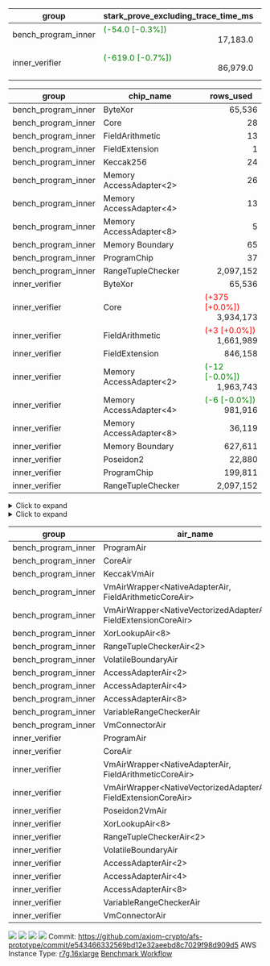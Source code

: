 | group | stark_prove_excluding_trace_time_ms | total_cells | total_cells_used | total_proof_time_ms | trace_gen_time_ms | verify_program_compile_ms |
| --- | --- | --- | --- | --- | --- | --- |
| bench_program_inner | <span style="color: green">(-54.0 [-0.3%])</span> <div style='text-align: right'>17,183.0</div>  | <div style='text-align: right'>20,200,816</div>  | <div style='text-align: right'>2,243,381</div>  | <span style="color: green">(-55.0 [-0.3%])</span> <div style='text-align: right'>17,251.0</div>  | <span style="color: green">(-1.0 [-1.4%])</span> <div style='text-align: right'>68.0</div>  |  |
| inner_verifier | <span style="color: green">(-619.0 [-0.7%])</span> <div style='text-align: right'>86,979.0</div>  | <div style='text-align: right'>734,396,436</div>  | <span style="color: red">(+24,630 [+0.0%])</span> <div style='text-align: right'>401,992,649</div>  | <span style="color: green">(-345.0 [-0.3%])</span> <div style='text-align: right'>118,774.0</div>  | <span style="color: red">(+274.0 [+0.9%])</span> <div style='text-align: right'>31,795.0</div>  | <span style="color: green">(-353.0 [-0.7%])</span> <div style='text-align: right'>47,411.0</div>  |

| group | chip_name | rows_used |
| --- | --- | --- |
| bench_program_inner | ByteXor | <div style='text-align: right'>65,536</div>  |
| bench_program_inner | Core | <div style='text-align: right'>28</div>  |
| bench_program_inner | FieldArithmetic | <div style='text-align: right'>13</div>  |
| bench_program_inner | FieldExtension | <div style='text-align: right'>1</div>  |
| bench_program_inner | Keccak256 | <div style='text-align: right'>24</div>  |
| bench_program_inner | Memory AccessAdapter<2> | <div style='text-align: right'>26</div>  |
| bench_program_inner | Memory AccessAdapter<4> | <div style='text-align: right'>13</div>  |
| bench_program_inner | Memory AccessAdapter<8> | <div style='text-align: right'>5</div>  |
| bench_program_inner | Memory Boundary | <div style='text-align: right'>65</div>  |
| bench_program_inner | ProgramChip | <div style='text-align: right'>37</div>  |
| bench_program_inner | RangeTupleChecker | <div style='text-align: right'>2,097,152</div>  |
| inner_verifier | ByteXor | <div style='text-align: right'>65,536</div>  |
| inner_verifier | Core | <span style="color: red">(+375 [+0.0%])</span> <div style='text-align: right'>3,934,173</div>  |
| inner_verifier | FieldArithmetic | <span style="color: red">(+3 [+0.0%])</span> <div style='text-align: right'>1,661,989</div>  |
| inner_verifier | FieldExtension | <div style='text-align: right'>846,158</div>  |
| inner_verifier | Memory AccessAdapter<2> | <span style="color: green">(-12 [-0.0%])</span> <div style='text-align: right'>1,963,743</div>  |
| inner_verifier | Memory AccessAdapter<4> | <span style="color: green">(-6 [-0.0%])</span> <div style='text-align: right'>981,916</div>  |
| inner_verifier | Memory AccessAdapter<8> | <div style='text-align: right'>36,119</div>  |
| inner_verifier | Memory Boundary | <div style='text-align: right'>627,611</div>  |
| inner_verifier | Poseidon2 | <div style='text-align: right'>22,880</div>  |
| inner_verifier | ProgramChip | <div style='text-align: right'>199,811</div>  |
| inner_verifier | RangeTupleChecker | <div style='text-align: right'>2,097,152</div>  |

<details>
<summary>Click to expand</summary>

| group | dsl_ir | opcode | frequency |
| --- | --- | --- | --- |
| bench_program_inner |  | JAL | <div style='text-align: right'>1</div>  |
| bench_program_inner |  | STOREW | <div style='text-align: right'>2</div>  |
| bench_program_inner | AddE | FE4ADD | <div style='text-align: right'>1</div>  |
| bench_program_inner | AddF | ADD | <div style='text-align: right'>1</div>  |
| bench_program_inner | AddVI | ADD | <div style='text-align: right'>6</div>  |
| bench_program_inner | Alloc | ADD | <div style='text-align: right'>2</div>  |
| bench_program_inner | Alloc | LOADW | <div style='text-align: right'>2</div>  |
| bench_program_inner | Alloc | MUL | <div style='text-align: right'>2</div>  |
| bench_program_inner | For | ADD | <div style='text-align: right'>2</div>  |
| bench_program_inner | For | BNE | <div style='text-align: right'>3</div>  |
| bench_program_inner | For | JAL | <div style='text-align: right'>1</div>  |
| bench_program_inner | For | STOREW | <div style='text-align: right'>1</div>  |
| bench_program_inner | Halt | TERMINATE | <div style='text-align: right'>1</div>  |
| bench_program_inner | IfEqI | BNE | <div style='text-align: right'>2</div>  |
| bench_program_inner | ImmE | STOREW | <div style='text-align: right'>8</div>  |
| bench_program_inner | ImmF | STOREW | <div style='text-align: right'>2</div>  |
| bench_program_inner | ImmV | STOREW | <div style='text-align: right'>3</div>  |
| bench_program_inner | Keccak256 | KECCAK256 | <div style='text-align: right'>1</div>  |
| bench_program_inner | StoreV | STOREW2 | <div style='text-align: right'>2</div>  |
| inner_verifier |  | JAL | <div style='text-align: right'>1</div>  |
| inner_verifier |  | STOREW | <div style='text-align: right'>2</div>  |
| inner_verifier | AddE | FE4ADD | <div style='text-align: right'>224,508</div>  |
| inner_verifier | AddEFFI | LOADW | <div style='text-align: right'>143</div>  |
| inner_verifier | AddEFFI | STOREW | <div style='text-align: right'>429</div>  |
| inner_verifier | AddEFI | ADD | <div style='text-align: right'>184</div>  |
| inner_verifier | AddEI | ADD | <div style='text-align: right'>68,012</div>  |
| inner_verifier | AddFI | ADD | <span style="color: red">(+3 [+0.0%])</span> <div style='text-align: right'>14,631</div>  |
| inner_verifier | AddV | ADD | <div style='text-align: right'>8,173</div>  |
| inner_verifier | AddVI | ADD | <div style='text-align: right'>293,909</div>  |
| inner_verifier | Alloc | ADD | <div style='text-align: right'>30,855</div>  |
| inner_verifier | Alloc | LOADW | <div style='text-align: right'>30,855</div>  |
| inner_verifier | Alloc | MUL | <div style='text-align: right'>18,311</div>  |
| inner_verifier | AssertEqE | BNE | <div style='text-align: right'>136</div>  |
| inner_verifier | AssertEqEI | BNE | <div style='text-align: right'>4</div>  |
| inner_verifier | AssertEqF | BNE | <div style='text-align: right'>4,894</div>  |
| inner_verifier | AssertEqV | BNE | <div style='text-align: right'>1,278</div>  |
| inner_verifier | AssertEqVI | BNE | <div style='text-align: right'>159</div>  |
| inner_verifier | CycleTrackerEnd | CT_END | <div style='text-align: right'>105,301</div>  |
| inner_verifier | CycleTrackerStart | CT_START | <div style='text-align: right'>105,301</div>  |
| inner_verifier | DivE | BBE4DIV | <div style='text-align: right'>195,557</div>  |
| inner_verifier | DivEIN | BBE4DIV | <div style='text-align: right'>31</div>  |
| inner_verifier | DivEIN | STOREW | <div style='text-align: right'>124</div>  |
| inner_verifier | DivFIN | DIV | <div style='text-align: right'>75</div>  |
| inner_verifier | For | ADD | <div style='text-align: right'>561,540</div>  |
| inner_verifier | For | BNE | <div style='text-align: right'>584,286</div>  |
| inner_verifier | For | JAL | <div style='text-align: right'>22,746</div>  |
| inner_verifier | For | LOADW | <div style='text-align: right'>1,071</div>  |
| inner_verifier | For | STOREW | <div style='text-align: right'>21,675</div>  |
| inner_verifier | Halt | TERMINATE | <div style='text-align: right'>1</div>  |
| inner_verifier | HintBitsF | HINT_BITS | <div style='text-align: right'>22</div>  |
| inner_verifier | HintInputVec | HINT_INPUT | <div style='text-align: right'>12,544</div>  |
| inner_verifier | IfEq | BNE | <div style='text-align: right'>6,653</div>  |
| inner_verifier | IfEqI | BNE | <div style='text-align: right'>127,249</div>  |
| inner_verifier | IfEqI | JAL | <span style="color: red">(+375 [+2.9%])</span> <div style='text-align: right'>13,183</div>  |
| inner_verifier | IfNe | BEQ | <div style='text-align: right'>9,555</div>  |
| inner_verifier | IfNe | JAL | <div style='text-align: right'>25</div>  |
| inner_verifier | IfNeI | BEQ | <div style='text-align: right'>1,116</div>  |
| inner_verifier | ImmE | STOREW | <div style='text-align: right'>12,392</div>  |
| inner_verifier | ImmF | STOREW | <div style='text-align: right'>15,711</div>  |
| inner_verifier | ImmV | STOREW | <div style='text-align: right'>22,995</div>  |
| inner_verifier | LoadE | LOADW | <div style='text-align: right'>42,568</div>  |
| inner_verifier | LoadE | LOADW2 | <div style='text-align: right'>805,192</div>  |
| inner_verifier | LoadF | LOADW | <div style='text-align: right'>13,948</div>  |
| inner_verifier | LoadF | LOADW2 | <div style='text-align: right'>300,156</div>  |
| inner_verifier | LoadV | LOADW | <div style='text-align: right'>14,878</div>  |
| inner_verifier | LoadV | LOADW2 | <div style='text-align: right'>75,390</div>  |
| inner_verifier | MulE | BBE4MUL | <div style='text-align: right'>409,372</div>  |
| inner_verifier | MulEF | MUL | <div style='text-align: right'>2,012</div>  |
| inner_verifier | MulEFI | MUL | <div style='text-align: right'>1,432</div>  |
| inner_verifier | MulEI | BBE4MUL | <div style='text-align: right'>2,599</div>  |
| inner_verifier | MulEI | STOREW | <div style='text-align: right'>10,396</div>  |
| inner_verifier | MulF | MUL | <div style='text-align: right'>26,293</div>  |
| inner_verifier | MulFI | MUL | <div style='text-align: right'>13</div>  |
| inner_verifier | MulV | MUL | <div style='text-align: right'>682</div>  |
| inner_verifier | MulVI | MUL | <div style='text-align: right'>11,081</div>  |
| inner_verifier | NegE | MUL | <div style='text-align: right'>188</div>  |
| inner_verifier | Poseidon2CompressBabyBear | COMP_POS2 | <div style='text-align: right'>9,870</div>  |
| inner_verifier | Poseidon2PermuteBabyBear | PERM_POS2 | <div style='text-align: right'>13,010</div>  |
| inner_verifier | StoreE | STOREW | <div style='text-align: right'>12,600</div>  |
| inner_verifier | StoreE | STOREW2 | <div style='text-align: right'>12,516</div>  |
| inner_verifier | StoreF | STOREW | <div style='text-align: right'>13,398</div>  |
| inner_verifier | StoreF | STOREW2 | <div style='text-align: right'>102,811</div>  |
| inner_verifier | StoreHintWord | ADD | <div style='text-align: right'>214,520</div>  |
| inner_verifier | StoreHintWord | SHINTW | <div style='text-align: right'>227,746</div>  |
| inner_verifier | StoreV | STOREW | <div style='text-align: right'>1,672</div>  |
| inner_verifier | StoreV | STOREW2 | <div style='text-align: right'>30,433</div>  |
| inner_verifier | SubE | FE4SUB | <div style='text-align: right'>14,091</div>  |
| inner_verifier | SubEF | LOADW | <div style='text-align: right'>1,170,618</div>  |
| inner_verifier | SubEF | SUB | <div style='text-align: right'>390,206</div>  |
| inner_verifier | SubEFI | ADD | <div style='text-align: right'>1,280</div>  |
| inner_verifier | SubEI | ADD | <div style='text-align: right'>248</div>  |
| inner_verifier | SubV | SUB | <div style='text-align: right'>16,519</div>  |
| inner_verifier | SubVI | SUB | <div style='text-align: right'>1,384</div>  |
| inner_verifier | SubVIN | SUB | <div style='text-align: right'>441</div>  |

</details>

<details>
<summary>Click to expand</summary>

| group | air_name | dsl_ir | opcode | cells_used |
| --- | --- | --- | --- | --- |
| bench_program_inner | Boundary |  | JAL | <div style='text-align: right'>19</div>  |
| bench_program_inner | CoreAir |  | JAL | <div style='text-align: right'>62</div>  |
| bench_program_inner | Boundary |  | STOREW | <div style='text-align: right'>38</div>  |
| bench_program_inner | CoreAir |  | STOREW | <div style='text-align: right'>124</div>  |
| bench_program_inner | <NativeVectorizedAdapterAir<4>,FieldExtensionCoreAir> | AddE | FE4ADD | <div style='text-align: right'>40</div>  |
| bench_program_inner | AccessAdapter<2> | AddE | FE4ADD | <div style='text-align: right'>66</div>  |
| bench_program_inner | AccessAdapter<4> | AddE | FE4ADD | <div style='text-align: right'>39</div>  |
| bench_program_inner | Boundary | AddE | FE4ADD | <div style='text-align: right'>76</div>  |
| bench_program_inner | <NativeAdapterAir,FieldArithmeticCoreAir> | AddF | ADD | <div style='text-align: right'>30</div>  |
| bench_program_inner | Boundary | AddF | ADD | <div style='text-align: right'>19</div>  |
| bench_program_inner | <NativeAdapterAir,FieldArithmeticCoreAir> | AddVI | ADD | <div style='text-align: right'>180</div>  |
| bench_program_inner | Boundary | AddVI | ADD | <div style='text-align: right'>38</div>  |
| bench_program_inner | <NativeAdapterAir,FieldArithmeticCoreAir> | Alloc | ADD | <div style='text-align: right'>60</div>  |
| bench_program_inner | Boundary | Alloc | LOADW | <div style='text-align: right'>38</div>  |
| bench_program_inner | CoreAir | Alloc | LOADW | <div style='text-align: right'>124</div>  |
| bench_program_inner | <NativeAdapterAir,FieldArithmeticCoreAir> | Alloc | MUL | <div style='text-align: right'>60</div>  |
| bench_program_inner | <NativeAdapterAir,FieldArithmeticCoreAir> | For | ADD | <div style='text-align: right'>60</div>  |
| bench_program_inner | CoreAir | For | BNE | <div style='text-align: right'>186</div>  |
| bench_program_inner | CoreAir | For | JAL | <div style='text-align: right'>62</div>  |
| bench_program_inner | Boundary | For | STOREW | <div style='text-align: right'>19</div>  |
| bench_program_inner | CoreAir | For | STOREW | <div style='text-align: right'>62</div>  |
| bench_program_inner | CoreAir | Halt | TERMINATE | <div style='text-align: right'>62</div>  |
| bench_program_inner | CoreAir | IfEqI | BNE | <div style='text-align: right'>124</div>  |
| bench_program_inner | Boundary | ImmE | STOREW | <div style='text-align: right'>152</div>  |
| bench_program_inner | CoreAir | ImmE | STOREW | <div style='text-align: right'>496</div>  |
| bench_program_inner | Boundary | ImmF | STOREW | <div style='text-align: right'>38</div>  |
| bench_program_inner | CoreAir | ImmF | STOREW | <div style='text-align: right'>124</div>  |
| bench_program_inner | Boundary | ImmV | STOREW | <div style='text-align: right'>38</div>  |
| bench_program_inner | CoreAir | ImmV | STOREW | <div style='text-align: right'>186</div>  |
| bench_program_inner | AccessAdapter<2> | Keccak256 | KECCAK256 | <div style='text-align: right'>220</div>  |
| bench_program_inner | AccessAdapter<4> | Keccak256 | KECCAK256 | <div style='text-align: right'>130</div>  |
| bench_program_inner | AccessAdapter<8> | Keccak256 | KECCAK256 | <div style='text-align: right'>85</div>  |
| bench_program_inner | Boundary | Keccak256 | KECCAK256 | <div style='text-align: right'>722</div>  |
| bench_program_inner | KeccakVmAir | Keccak256 | KECCAK256 | <div style='text-align: right'>76,752</div>  |
| bench_program_inner | Boundary | StoreV | STOREW2 | <div style='text-align: right'>38</div>  |
| bench_program_inner | CoreAir | StoreV | STOREW2 | <div style='text-align: right'>124</div>  |
| inner_verifier | Boundary |  | JAL | <div style='text-align: right'>19</div>  |
| inner_verifier | CoreAir |  | JAL | <div style='text-align: right'>66</div>  |
| inner_verifier | Boundary |  | STOREW | <div style='text-align: right'>38</div>  |
| inner_verifier | CoreAir |  | STOREW | <div style='text-align: right'>132</div>  |
| inner_verifier | <NativeVectorizedAdapterAir<4>,FieldExtensionCoreAir> | AddE | FE4ADD | <div style='text-align: right'>8,980,320</div>  |
| inner_verifier | AccessAdapter<2> | AddE | FE4ADD | <div style='text-align: right'>1,112,694</div>  |
| inner_verifier | AccessAdapter<4> | AddE | FE4ADD | <div style='text-align: right'>657,501</div>  |
| inner_verifier | Boundary | AddE | FE4ADD | <div style='text-align: right'>2,077,764</div>  |
| inner_verifier | AccessAdapter<2> | AddEFFI | LOADW | <div style='text-align: right'>1,100</div>  |
| inner_verifier | AccessAdapter<4> | AddEFFI | LOADW | <div style='text-align: right'>1,300</div>  |
| inner_verifier | Boundary | AddEFFI | LOADW | <div style='text-align: right'>380</div>  |
| inner_verifier | CoreAir | AddEFFI | LOADW | <div style='text-align: right'>9,438</div>  |
| inner_verifier | AccessAdapter<2> | AddEFFI | STOREW | <div style='text-align: right'>1,100</div>  |
| inner_verifier | Boundary | AddEFFI | STOREW | <div style='text-align: right'>1,140</div>  |
| inner_verifier | CoreAir | AddEFFI | STOREW | <div style='text-align: right'>28,314</div>  |
| inner_verifier | <NativeAdapterAir,FieldArithmeticCoreAir> | AddEFI | ADD | <div style='text-align: right'>5,520</div>  |
| inner_verifier | AccessAdapter<2> | AddEFI | ADD | <div style='text-align: right'>484</div>  |
| inner_verifier | AccessAdapter<4> | AddEFI | ADD | <div style='text-align: right'>286</div>  |
| inner_verifier | Boundary | AddEFI | ADD | <div style='text-align: right'>2,052</div>  |
| inner_verifier | <NativeAdapterAir,FieldArithmeticCoreAir> | AddEI | ADD | <div style='text-align: right'>2,040,360</div>  |
| inner_verifier | AccessAdapter<2> | AddEI | ADD | <span style="color: green">(-66 [-0.0%])</span> <div style='text-align: right'>377,960</div>  |
| inner_verifier | AccessAdapter<4> | AddEI | ADD | <span style="color: green">(-39 [-0.0%])</span> <div style='text-align: right'>223,340</div>  |
| inner_verifier | Boundary | AddEI | ADD | <div style='text-align: right'>1,132,096</div>  |
| inner_verifier | <NativeAdapterAir,FieldArithmeticCoreAir> | AddFI | ADD | <span style="color: red">(+90 [+0.0%])</span> <div style='text-align: right'>438,930</div>  |
| inner_verifier | Boundary | AddFI | ADD | <div style='text-align: right'>437</div>  |
| inner_verifier | <NativeAdapterAir,FieldArithmeticCoreAir> | AddV | ADD | <div style='text-align: right'>245,190</div>  |
| inner_verifier | Boundary | AddV | ADD | <div style='text-align: right'>38</div>  |
| inner_verifier | <NativeAdapterAir,FieldArithmeticCoreAir> | AddVI | ADD | <div style='text-align: right'>8,817,270</div>  |
| inner_verifier | Boundary | AddVI | ADD | <div style='text-align: right'>14,915</div>  |
| inner_verifier | <NativeAdapterAir,FieldArithmeticCoreAir> | Alloc | ADD | <div style='text-align: right'>925,650</div>  |
| inner_verifier | Boundary | Alloc | LOADW | <div style='text-align: right'>1,653</div>  |
| inner_verifier | CoreAir | Alloc | LOADW | <div style='text-align: right'>2,036,430</div>  |
| inner_verifier | <NativeAdapterAir,FieldArithmeticCoreAir> | Alloc | MUL | <div style='text-align: right'>549,330</div>  |
| inner_verifier | AccessAdapter<2> | Alloc | MUL | <div style='text-align: right'>22</div>  |
| inner_verifier | AccessAdapter<4> | Alloc | MUL | <div style='text-align: right'>26</div>  |
| inner_verifier | AccessAdapter<2> | AssertEqE | BNE | <div style='text-align: right'>748</div>  |
| inner_verifier | AccessAdapter<4> | AssertEqE | BNE | <div style='text-align: right'>442</div>  |
| inner_verifier | CoreAir | AssertEqE | BNE | <div style='text-align: right'>8,976</div>  |
| inner_verifier | AccessAdapter<2> | AssertEqEI | BNE | <div style='text-align: right'>22</div>  |
| inner_verifier | AccessAdapter<4> | AssertEqEI | BNE | <div style='text-align: right'>13</div>  |
| inner_verifier | CoreAir | AssertEqEI | BNE | <div style='text-align: right'>264</div>  |
| inner_verifier | CoreAir | AssertEqF | BNE | <div style='text-align: right'>323,004</div>  |
| inner_verifier | CoreAir | AssertEqV | BNE | <div style='text-align: right'>84,348</div>  |
| inner_verifier | CoreAir | AssertEqVI | BNE | <div style='text-align: right'>10,494</div>  |
| inner_verifier | CoreAir | CycleTrackerEnd | CT_END | <div style='text-align: right'>6,949,866</div>  |
| inner_verifier | CoreAir | CycleTrackerStart | CT_START | <div style='text-align: right'>6,949,866</div>  |
| inner_verifier | <NativeVectorizedAdapterAir<4>,FieldExtensionCoreAir> | DivE | BBE4DIV | <div style='text-align: right'>7,822,280</div>  |
| inner_verifier | AccessAdapter<2> | DivE | BBE4DIV | <div style='text-align: right'>8,584,840</div>  |
| inner_verifier | AccessAdapter<4> | DivE | BBE4DIV | <div style='text-align: right'>5,072,860</div>  |
| inner_verifier | <NativeVectorizedAdapterAir<4>,FieldExtensionCoreAir> | DivEIN | BBE4DIV | <div style='text-align: right'>1,240</div>  |
| inner_verifier | AccessAdapter<2> | DivEIN | BBE4DIV | <div style='text-align: right'>1,232</div>  |
| inner_verifier | AccessAdapter<4> | DivEIN | BBE4DIV | <div style='text-align: right'>728</div>  |
| inner_verifier | Boundary | DivEIN | BBE4DIV | <div style='text-align: right'>304</div>  |
| inner_verifier | AccessAdapter<2> | DivEIN | STOREW | <div style='text-align: right'>440</div>  |
| inner_verifier | AccessAdapter<4> | DivEIN | STOREW | <div style='text-align: right'>117</div>  |
| inner_verifier | CoreAir | DivEIN | STOREW | <div style='text-align: right'>8,184</div>  |
| inner_verifier | <NativeAdapterAir,FieldArithmeticCoreAir> | DivFIN | DIV | <div style='text-align: right'>2,250</div>  |
| inner_verifier | <NativeAdapterAir,FieldArithmeticCoreAir> | For | ADD | <div style='text-align: right'>16,846,200</div>  |
| inner_verifier | CoreAir | For | BNE | <div style='text-align: right'>38,562,876</div>  |
| inner_verifier | AccessAdapter<2> | For | JAL | <div style='text-align: right'>484</div>  |
| inner_verifier | AccessAdapter<4> | For | JAL | <div style='text-align: right'>572</div>  |
| inner_verifier | CoreAir | For | JAL | <div style='text-align: right'>1,501,236</div>  |
| inner_verifier | Boundary | For | LOADW | <div style='text-align: right'>399</div>  |
| inner_verifier | CoreAir | For | LOADW | <div style='text-align: right'>70,686</div>  |
| inner_verifier | Boundary | For | STOREW | <div style='text-align: right'>988</div>  |
| inner_verifier | CoreAir | For | STOREW | <div style='text-align: right'>1,430,550</div>  |
| inner_verifier | CoreAir | Halt | TERMINATE | <div style='text-align: right'>66</div>  |
| inner_verifier | CoreAir | HintBitsF | HINT_BITS | <div style='text-align: right'>1,452</div>  |
| inner_verifier | CoreAir | HintInputVec | HINT_INPUT | <div style='text-align: right'>827,904</div>  |
| inner_verifier | CoreAir | IfEq | BNE | <div style='text-align: right'>439,098</div>  |
| inner_verifier | CoreAir | IfEqI | BNE | <div style='text-align: right'>8,398,434</div>  |
| inner_verifier | CoreAir | IfEqI | JAL | <span style="color: red">(+24,750 [+2.9%])</span> <div style='text-align: right'>870,078</div>  |
| inner_verifier | CoreAir | IfNe | BEQ | <div style='text-align: right'>630,630</div>  |
| inner_verifier | CoreAir | IfNe | JAL | <div style='text-align: right'>1,650</div>  |
| inner_verifier | CoreAir | IfNeI | BEQ | <div style='text-align: right'>73,656</div>  |
| inner_verifier | AccessAdapter<2> | ImmE | STOREW | <div style='text-align: right'>3,190</div>  |
| inner_verifier | AccessAdapter<4> | ImmE | STOREW | <div style='text-align: right'>1,885</div>  |
| inner_verifier | Boundary | ImmE | STOREW | <div style='text-align: right'>214,624</div>  |
| inner_verifier | CoreAir | ImmE | STOREW | <div style='text-align: right'>817,872</div>  |
| inner_verifier | Boundary | ImmF | STOREW | <div style='text-align: right'>2,337</div>  |
| inner_verifier | CoreAir | ImmF | STOREW | <div style='text-align: right'>1,036,926</div>  |
| inner_verifier | Boundary | ImmV | STOREW | <div style='text-align: right'>15,048</div>  |
| inner_verifier | CoreAir | ImmV | STOREW | <div style='text-align: right'>1,517,670</div>  |
| inner_verifier | AccessAdapter<2> | LoadE | LOADW | <div style='text-align: right'>66,814</div>  |
| inner_verifier | AccessAdapter<4> | LoadE | LOADW | <div style='text-align: right'>39,481</div>  |
| inner_verifier | Boundary | LoadE | LOADW | <div style='text-align: right'>503,120</div>  |
| inner_verifier | CoreAir | LoadE | LOADW | <div style='text-align: right'>2,809,488</div>  |
| inner_verifier | AccessAdapter<2> | LoadE | LOADW2 | <div style='text-align: right'>29,634</div>  |
| inner_verifier | AccessAdapter<4> | LoadE | LOADW2 | <div style='text-align: right'>17,511</div>  |
| inner_verifier | Boundary | LoadE | LOADW2 | <div style='text-align: right'>76</div>  |
| inner_verifier | CoreAir | LoadE | LOADW2 | <div style='text-align: right'>53,142,672</div>  |
| inner_verifier | AccessAdapter<2> | LoadF | LOADW | <div style='text-align: right'>26,796</div>  |
| inner_verifier | AccessAdapter<4> | LoadF | LOADW | <div style='text-align: right'>15,834</div>  |
| inner_verifier | AccessAdapter<8> | LoadF | LOADW | <div style='text-align: right'>10,353</div>  |
| inner_verifier | Boundary | LoadF | LOADW | <div style='text-align: right'>494</div>  |
| inner_verifier | CoreAir | LoadF | LOADW | <div style='text-align: right'>920,568</div>  |
| inner_verifier | AccessAdapter<2> | LoadF | LOADW2 | <div style='text-align: right'>693</div>  |
| inner_verifier | AccessAdapter<4> | LoadF | LOADW2 | <div style='text-align: right'>416</div>  |
| inner_verifier | AccessAdapter<8> | LoadF | LOADW2 | <div style='text-align: right'>459</div>  |
| inner_verifier | Boundary | LoadF | LOADW2 | <div style='text-align: right'>532</div>  |
| inner_verifier | CoreAir | LoadF | LOADW2 | <div style='text-align: right'>19,810,296</div>  |
| inner_verifier | Boundary | LoadV | LOADW | <div style='text-align: right'>13,794</div>  |
| inner_verifier | CoreAir | LoadV | LOADW | <div style='text-align: right'>981,948</div>  |
| inner_verifier | Boundary | LoadV | LOADW2 | <div style='text-align: right'>1,615</div>  |
| inner_verifier | CoreAir | LoadV | LOADW2 | <div style='text-align: right'>4,975,740</div>  |
| inner_verifier | <NativeVectorizedAdapterAir<4>,FieldExtensionCoreAir> | MulE | BBE4MUL | <div style='text-align: right'>16,374,880</div>  |
| inner_verifier | AccessAdapter<2> | MulE | BBE4MUL | <span style="color: green">(-66 [-0.0%])</span> <div style='text-align: right'>500,962</div>  |
| inner_verifier | AccessAdapter<4> | MulE | BBE4MUL | <span style="color: green">(-39 [-0.0%])</span> <div style='text-align: right'>296,023</div>  |
| inner_verifier | Boundary | MulE | BBE4MUL | <div style='text-align: right'>1,215,620</div>  |
| inner_verifier | <NativeAdapterAir,FieldArithmeticCoreAir> | MulEF | MUL | <div style='text-align: right'>60,360</div>  |
| inner_verifier | AccessAdapter<2> | MulEF | MUL | <div style='text-align: right'>10,186</div>  |
| inner_verifier | AccessAdapter<4> | MulEF | MUL | <div style='text-align: right'>6,019</div>  |
| inner_verifier | Boundary | MulEF | MUL | <div style='text-align: right'>608</div>  |
| inner_verifier | <NativeAdapterAir,FieldArithmeticCoreAir> | MulEFI | MUL | <div style='text-align: right'>42,960</div>  |
| inner_verifier | AccessAdapter<2> | MulEFI | MUL | <div style='text-align: right'>1,738</div>  |
| inner_verifier | AccessAdapter<4> | MulEFI | MUL | <div style='text-align: right'>1,027</div>  |
| inner_verifier | Boundary | MulEFI | MUL | <div style='text-align: right'>24,244</div>  |
| inner_verifier | <NativeVectorizedAdapterAir<4>,FieldExtensionCoreAir> | MulEI | BBE4MUL | <div style='text-align: right'>103,960</div>  |
| inner_verifier | AccessAdapter<2> | MulEI | BBE4MUL | <div style='text-align: right'>159,082</div>  |
| inner_verifier | AccessAdapter<4> | MulEI | BBE4MUL | <div style='text-align: right'>94,003</div>  |
| inner_verifier | Boundary | MulEI | BBE4MUL | <div style='text-align: right'>154,660</div>  |
| inner_verifier | AccessAdapter<2> | MulEI | STOREW | <div style='text-align: right'>56,892</div>  |
| inner_verifier | AccessAdapter<4> | MulEI | STOREW | <div style='text-align: right'>33,462</div>  |
| inner_verifier | Boundary | MulEI | STOREW | <div style='text-align: right'>57</div>  |
| inner_verifier | CoreAir | MulEI | STOREW | <div style='text-align: right'>686,136</div>  |
| inner_verifier | <NativeAdapterAir,FieldArithmeticCoreAir> | MulF | MUL | <div style='text-align: right'>788,790</div>  |
| inner_verifier | Boundary | MulF | MUL | <div style='text-align: right'>19</div>  |
| inner_verifier | <NativeAdapterAir,FieldArithmeticCoreAir> | MulFI | MUL | <div style='text-align: right'>390</div>  |
| inner_verifier | Boundary | MulFI | MUL | <div style='text-align: right'>19</div>  |
| inner_verifier | <NativeAdapterAir,FieldArithmeticCoreAir> | MulV | MUL | <div style='text-align: right'>20,460</div>  |
| inner_verifier | Boundary | MulV | MUL | <div style='text-align: right'>12,901</div>  |
| inner_verifier | <NativeAdapterAir,FieldArithmeticCoreAir> | MulVI | MUL | <div style='text-align: right'>332,430</div>  |
| inner_verifier | Boundary | MulVI | MUL | <div style='text-align: right'>133</div>  |
| inner_verifier | <NativeAdapterAir,FieldArithmeticCoreAir> | NegE | MUL | <div style='text-align: right'>5,640</div>  |
| inner_verifier | AccessAdapter<2> | NegE | MUL | <div style='text-align: right'>1,166</div>  |
| inner_verifier | AccessAdapter<4> | NegE | MUL | <div style='text-align: right'>689</div>  |
| inner_verifier | Boundary | NegE | MUL | <div style='text-align: right'>2,356</div>  |
| inner_verifier | AccessAdapter<2> | Poseidon2CompressBabyBear | COMP_POS2 | <div style='text-align: right'>414,876</div>  |
| inner_verifier | AccessAdapter<4> | Poseidon2CompressBabyBear | COMP_POS2 | <div style='text-align: right'>245,154</div>  |
| inner_verifier | AccessAdapter<8> | Poseidon2CompressBabyBear | COMP_POS2 | <div style='text-align: right'>160,293</div>  |
| inner_verifier | Poseidon2VmAir<BabyBear> | Poseidon2CompressBabyBear | COMP_POS2 | <div style='text-align: right'>4,125,660</div>  |
| inner_verifier | AccessAdapter<2> | Poseidon2PermuteBabyBear | PERM_POS2 | <div style='text-align: right'>615,274</div>  |
| inner_verifier | AccessAdapter<4> | Poseidon2PermuteBabyBear | PERM_POS2 | <div style='text-align: right'>363,857</div>  |
| inner_verifier | AccessAdapter<8> | Poseidon2PermuteBabyBear | PERM_POS2 | <div style='text-align: right'>239,547</div>  |
| inner_verifier | Poseidon2VmAir<BabyBear> | Poseidon2PermuteBabyBear | PERM_POS2 | <div style='text-align: right'>5,438,180</div>  |
| inner_verifier | AccessAdapter<2> | StoreE | STOREW | <div style='text-align: right'>9,746</div>  |
| inner_verifier | AccessAdapter<4> | StoreE | STOREW | <div style='text-align: right'>5,759</div>  |
| inner_verifier | Boundary | StoreE | STOREW | <div style='text-align: right'>239,400</div>  |
| inner_verifier | CoreAir | StoreE | STOREW | <div style='text-align: right'>831,600</div>  |
| inner_verifier | AccessAdapter<2> | StoreE | STOREW2 | <div style='text-align: right'>48,972</div>  |
| inner_verifier | AccessAdapter<4> | StoreE | STOREW2 | <div style='text-align: right'>28,938</div>  |
| inner_verifier | Boundary | StoreE | STOREW2 | <div style='text-align: right'>35,112</div>  |
| inner_verifier | CoreAir | StoreE | STOREW2 | <div style='text-align: right'>826,056</div>  |
| inner_verifier | Boundary | StoreF | STOREW | <div style='text-align: right'>254,562</div>  |
| inner_verifier | CoreAir | StoreF | STOREW | <div style='text-align: right'>884,268</div>  |
| inner_verifier | AccessAdapter<2> | StoreF | STOREW2 | <div style='text-align: right'>522,126</div>  |
| inner_verifier | AccessAdapter<4> | StoreF | STOREW2 | <div style='text-align: right'>308,815</div>  |
| inner_verifier | AccessAdapter<8> | StoreF | STOREW2 | <div style='text-align: right'>203,371</div>  |
| inner_verifier | Boundary | StoreF | STOREW2 | <div style='text-align: right'>71,592</div>  |
| inner_verifier | CoreAir | StoreF | STOREW2 | <div style='text-align: right'>6,785,526</div>  |
| inner_verifier | <NativeAdapterAir,FieldArithmeticCoreAir> | StoreHintWord | ADD | <div style='text-align: right'>6,435,600</div>  |
| inner_verifier | Boundary | StoreHintWord | SHINTW | <div style='text-align: right'>4,327,174</div>  |
| inner_verifier | CoreAir | StoreHintWord | SHINTW | <div style='text-align: right'>15,031,236</div>  |
| inner_verifier | Boundary | StoreV | STOREW | <div style='text-align: right'>31,768</div>  |
| inner_verifier | CoreAir | StoreV | STOREW | <div style='text-align: right'>110,352</div>  |
| inner_verifier | Boundary | StoreV | STOREW2 | <div style='text-align: right'>575,548</div>  |
| inner_verifier | CoreAir | StoreV | STOREW2 | <div style='text-align: right'>2,008,578</div>  |
| inner_verifier | <NativeVectorizedAdapterAir<4>,FieldExtensionCoreAir> | SubE | FE4SUB | <div style='text-align: right'>563,640</div>  |
| inner_verifier | AccessAdapter<2> | SubE | FE4SUB | <div style='text-align: right'>464,948</div>  |
| inner_verifier | AccessAdapter<4> | SubE | FE4SUB | <div style='text-align: right'>274,742</div>  |
| inner_verifier | Boundary | SubE | FE4SUB | <div style='text-align: right'>958,132</div>  |
| inner_verifier | AccessAdapter<2> | SubEF | LOADW | <div style='text-align: right'>4,292,266</div>  |
| inner_verifier | CoreAir | SubEF | LOADW | <div style='text-align: right'>77,260,788</div>  |
| inner_verifier | <NativeAdapterAir,FieldArithmeticCoreAir> | SubEF | SUB | <div style='text-align: right'>11,706,180</div>  |
| inner_verifier | AccessAdapter<2> | SubEF | SUB | <div style='text-align: right'>4,292,266</div>  |
| inner_verifier | AccessAdapter<4> | SubEF | SUB | <div style='text-align: right'>5,072,678</div>  |
| inner_verifier | <NativeAdapterAir,FieldArithmeticCoreAir> | SubEFI | ADD | <div style='text-align: right'>38,400</div>  |
| inner_verifier | AccessAdapter<2> | SubEFI | ADD | <div style='text-align: right'>440</div>  |
| inner_verifier | AccessAdapter<4> | SubEFI | ADD | <div style='text-align: right'>260</div>  |
| inner_verifier | Boundary | SubEFI | ADD | <div style='text-align: right'>22,800</div>  |
| inner_verifier | <NativeAdapterAir,FieldArithmeticCoreAir> | SubEI | ADD | <div style='text-align: right'>7,440</div>  |
| inner_verifier | AccessAdapter<2> | SubEI | ADD | <div style='text-align: right'>1,980</div>  |
| inner_verifier | AccessAdapter<4> | SubEI | ADD | <div style='text-align: right'>1,170</div>  |
| inner_verifier | Boundary | SubEI | ADD | <div style='text-align: right'>608</div>  |
| inner_verifier | <NativeAdapterAir,FieldArithmeticCoreAir> | SubV | SUB | <div style='text-align: right'>495,570</div>  |
| inner_verifier | Boundary | SubV | SUB | <div style='text-align: right'>76</div>  |
| inner_verifier | <NativeAdapterAir,FieldArithmeticCoreAir> | SubVI | SUB | <div style='text-align: right'>41,520</div>  |
| inner_verifier | Boundary | SubVI | SUB | <div style='text-align: right'>13,357</div>  |
| inner_verifier | <NativeAdapterAir,FieldArithmeticCoreAir> | SubVIN | SUB | <div style='text-align: right'>13,230</div>  |

</details>

| group | air_name | cells | constraints | interactions | main_cols | perm_cols | prep_cols | quotient_deg | rows |
| --- | --- | --- | --- | --- | --- | --- | --- | --- | --- |
| bench_program_inner | ProgramAir | <div style='text-align: right'>1,152</div>  | <div style='text-align: right'>4</div>  | <div style='text-align: right'>1</div>  | <div style='text-align: right'>10</div>  | <div style='text-align: right'>8</div>  |  | <div style='text-align: right'>1</div>  | <div style='text-align: right'>64</div>  |
| bench_program_inner | CoreAir | <div style='text-align: right'>3,392</div>  | <div style='text-align: right'>115</div>  | <div style='text-align: right'>19</div>  | <div style='text-align: right'>62</div>  | <div style='text-align: right'>44</div>  |  | <div style='text-align: right'>2</div>  | <div style='text-align: right'>32</div>  |
| bench_program_inner | KeccakVmAir | <div style='text-align: right'>132,544</div>  | <div style='text-align: right'>2,251</div>  | <div style='text-align: right'>235</div>  | <div style='text-align: right'>3,198</div>  | <div style='text-align: right'>944</div>  |  | <div style='text-align: right'>2</div>  | <div style='text-align: right'>32</div>  |
| bench_program_inner | VmAirWrapper<NativeAdapterAir, FieldArithmeticCoreAir> | <div style='text-align: right'>1,056</div>  | <div style='text-align: right'>27</div>  | <div style='text-align: right'>15</div>  | <div style='text-align: right'>30</div>  | <div style='text-align: right'>36</div>  |  | <div style='text-align: right'>2</div>  | <div style='text-align: right'>16</div>  |
| bench_program_inner | VmAirWrapper<NativeVectorizedAdapterAir<4>, FieldExtensionCoreAir> | <div style='text-align: right'>76</div>  | <div style='text-align: right'>27</div>  | <div style='text-align: right'>15</div>  | <div style='text-align: right'>40</div>  | <div style='text-align: right'>36</div>  |  | <div style='text-align: right'>2</div>  | <div style='text-align: right'>1</div>  |
| bench_program_inner | XorLookupAir<8> | <div style='text-align: right'>589,824</div>  | <div style='text-align: right'>4</div>  | <div style='text-align: right'>1</div>  | <div style='text-align: right'>1</div>  | <div style='text-align: right'>8</div>  | <div style='text-align: right'>3</div>  | <div style='text-align: right'>1</div>  | <div style='text-align: right'>65,536</div>  |
| bench_program_inner | RangeTupleCheckerAir<2> | <div style='text-align: right'>18,874,368</div>  | <div style='text-align: right'>4</div>  | <div style='text-align: right'>1</div>  | <div style='text-align: right'>1</div>  | <div style='text-align: right'>8</div>  | <div style='text-align: right'>2</div>  | <div style='text-align: right'>1</div>  | <div style='text-align: right'>2,097,152</div>  |
| bench_program_inner | VolatileBoundaryAir | <div style='text-align: right'>4,480</div>  | <div style='text-align: right'>21</div>  | <div style='text-align: right'>6</div>  | <div style='text-align: right'>19</div>  | <div style='text-align: right'>16</div>  |  | <div style='text-align: right'>2</div>  | <div style='text-align: right'>128</div>  |
| bench_program_inner | AccessAdapterAir<2> | <div style='text-align: right'>2,240</div>  | <div style='text-align: right'>14</div>  | <div style='text-align: right'>5</div>  | <div style='text-align: right'>11</div>  | <div style='text-align: right'>24</div>  |  | <div style='text-align: right'>2</div>  | <div style='text-align: right'>64</div>  |
| bench_program_inner | AccessAdapterAir<4> | <div style='text-align: right'>1,184</div>  | <div style='text-align: right'>14</div>  | <div style='text-align: right'>5</div>  | <div style='text-align: right'>13</div>  | <div style='text-align: right'>24</div>  |  | <div style='text-align: right'>2</div>  | <div style='text-align: right'>32</div>  |
| bench_program_inner | AccessAdapterAir<8> | <div style='text-align: right'>656</div>  | <div style='text-align: right'>14</div>  | <div style='text-align: right'>5</div>  | <div style='text-align: right'>17</div>  | <div style='text-align: right'>24</div>  |  | <div style='text-align: right'>2</div>  | <div style='text-align: right'>16</div>  |
| bench_program_inner | VariableRangeCheckerAir | <div style='text-align: right'>589,824</div>  | <div style='text-align: right'>4</div>  | <div style='text-align: right'>1</div>  | <div style='text-align: right'>1</div>  | <div style='text-align: right'>8</div>  | <div style='text-align: right'>2</div>  | <div style='text-align: right'>1</div>  | <div style='text-align: right'>65,536</div>  |
| bench_program_inner | VmConnectorAir | <div style='text-align: right'>20</div>  | <div style='text-align: right'>4</div>  | <div style='text-align: right'>2</div>  | <div style='text-align: right'>2</div>  | <div style='text-align: right'>8</div>  | <div style='text-align: right'>1</div>  | <div style='text-align: right'>2</div>  | <div style='text-align: right'>2</div>  |
| inner_verifier | ProgramAir | <div style='text-align: right'>4,718,592</div>  | <div style='text-align: right'>4</div>  | <div style='text-align: right'>1</div>  | <div style='text-align: right'>10</div>  | <div style='text-align: right'>8</div>  |  | <div style='text-align: right'>1</div>  | <div style='text-align: right'>262,144</div>  |
| inner_verifier | CoreAir | <div style='text-align: right'>360,710,144</div>  | <div style='text-align: right'>113</div>  | <div style='text-align: right'>19</div>  | <div style='text-align: right'>66</div>  | <div style='text-align: right'>20</div>  |  | <div style='text-align: right'>8</div>  | <div style='text-align: right'>4,194,304</div>  |
| inner_verifier | VmAirWrapper<NativeAdapterAir, FieldArithmeticCoreAir> | <div style='text-align: right'>96,468,992</div>  | <div style='text-align: right'>22</div>  | <div style='text-align: right'>15</div>  | <div style='text-align: right'>30</div>  | <div style='text-align: right'>16</div>  |  | <div style='text-align: right'>8</div>  | <div style='text-align: right'>2,097,152</div>  |
| inner_verifier | VmAirWrapper<NativeVectorizedAdapterAir<4>, FieldExtensionCoreAir> | <div style='text-align: right'>58,720,256</div>  | <div style='text-align: right'>22</div>  | <div style='text-align: right'>15</div>  | <div style='text-align: right'>40</div>  | <div style='text-align: right'>16</div>  |  | <div style='text-align: right'>8</div>  | <div style='text-align: right'>1,048,576</div>  |
| inner_verifier | Poseidon2VmAir<BabyBear> | <div style='text-align: right'>14,614,528</div>  | <div style='text-align: right'>374</div>  | <div style='text-align: right'>32</div>  | <div style='text-align: right'>418</div>  | <div style='text-align: right'>28</div>  |  | <div style='text-align: right'>8</div>  | <div style='text-align: right'>32,768</div>  |
| inner_verifier | XorLookupAir<8> | <div style='text-align: right'>589,824</div>  | <div style='text-align: right'>4</div>  | <div style='text-align: right'>1</div>  | <div style='text-align: right'>1</div>  | <div style='text-align: right'>8</div>  | <div style='text-align: right'>3</div>  | <div style='text-align: right'>1</div>  | <div style='text-align: right'>65,536</div>  |
| inner_verifier | RangeTupleCheckerAir<2> | <div style='text-align: right'>18,874,368</div>  | <div style='text-align: right'>4</div>  | <div style='text-align: right'>1</div>  | <div style='text-align: right'>1</div>  | <div style='text-align: right'>8</div>  | <div style='text-align: right'>2</div>  | <div style='text-align: right'>1</div>  | <div style='text-align: right'>2,097,152</div>  |
| inner_verifier | VolatileBoundaryAir | <div style='text-align: right'>28,311,552</div>  | <div style='text-align: right'>19</div>  | <div style='text-align: right'>6</div>  | <div style='text-align: right'>19</div>  | <div style='text-align: right'>8</div>  |  | <div style='text-align: right'>8</div>  | <div style='text-align: right'>1,048,576</div>  |
| inner_verifier | AccessAdapterAir<2> | <div style='text-align: right'>96,468,992</div>  | <div style='text-align: right'>11</div>  | <div style='text-align: right'>5</div>  | <div style='text-align: right'>11</div>  | <div style='text-align: right'>12</div>  |  | <div style='text-align: right'>4</div>  | <div style='text-align: right'>4,194,304</div>  |
| inner_verifier | AccessAdapterAir<4> | <div style='text-align: right'>52,428,800</div>  | <div style='text-align: right'>11</div>  | <div style='text-align: right'>5</div>  | <div style='text-align: right'>13</div>  | <div style='text-align: right'>12</div>  |  | <div style='text-align: right'>4</div>  | <div style='text-align: right'>2,097,152</div>  |
| inner_verifier | AccessAdapterAir<8> | <div style='text-align: right'>1,900,544</div>  | <div style='text-align: right'>11</div>  | <div style='text-align: right'>5</div>  | <div style='text-align: right'>17</div>  | <div style='text-align: right'>12</div>  |  | <div style='text-align: right'>4</div>  | <div style='text-align: right'>65,536</div>  |
| inner_verifier | VariableRangeCheckerAir | <div style='text-align: right'>589,824</div>  | <div style='text-align: right'>4</div>  | <div style='text-align: right'>1</div>  | <div style='text-align: right'>1</div>  | <div style='text-align: right'>8</div>  | <div style='text-align: right'>2</div>  | <div style='text-align: right'>1</div>  | <div style='text-align: right'>65,536</div>  |
| inner_verifier | VmConnectorAir | <div style='text-align: right'>20</div>  | <div style='text-align: right'>4</div>  | <div style='text-align: right'>2</div>  | <div style='text-align: right'>2</div>  | <div style='text-align: right'>8</div>  | <div style='text-align: right'>1</div>  | <div style='text-align: right'>2</div>  | <div style='text-align: right'>2</div>  |



[![](https://axiom-public-data-staging-us-east-1.s3.us-east-1.amazonaws.com/benchmark/github/flamegraphs/e543466332569bd12e32aeebd8c7029f98d909d5/small_e2e.dsl_ir.opcode.air_name.cells_used.reverse.svg)](https://axiom-public-data-staging-us-east-1.s3.us-east-1.amazonaws.com/benchmark/github/flamegraphs/e543466332569bd12e32aeebd8c7029f98d909d5/small_e2e.dsl_ir.opcode.air_name.cells_used.reverse.svg)
[![](https://axiom-public-data-staging-us-east-1.s3.us-east-1.amazonaws.com/benchmark/github/flamegraphs/e543466332569bd12e32aeebd8c7029f98d909d5/small_e2e.dsl_ir.opcode.air_name.cells_used.svg)](https://axiom-public-data-staging-us-east-1.s3.us-east-1.amazonaws.com/benchmark/github/flamegraphs/e543466332569bd12e32aeebd8c7029f98d909d5/small_e2e.dsl_ir.opcode.air_name.cells_used.svg)
[![](https://axiom-public-data-staging-us-east-1.s3.us-east-1.amazonaws.com/benchmark/github/flamegraphs/e543466332569bd12e32aeebd8c7029f98d909d5/small_e2e.dsl_ir.opcode.frequency.reverse.svg)](https://axiom-public-data-staging-us-east-1.s3.us-east-1.amazonaws.com/benchmark/github/flamegraphs/e543466332569bd12e32aeebd8c7029f98d909d5/small_e2e.dsl_ir.opcode.frequency.reverse.svg)
[![](https://axiom-public-data-staging-us-east-1.s3.us-east-1.amazonaws.com/benchmark/github/flamegraphs/e543466332569bd12e32aeebd8c7029f98d909d5/small_e2e.dsl_ir.opcode.frequency.svg)](https://axiom-public-data-staging-us-east-1.s3.us-east-1.amazonaws.com/benchmark/github/flamegraphs/e543466332569bd12e32aeebd8c7029f98d909d5/small_e2e.dsl_ir.opcode.frequency.svg)
Commit: https://github.com/axiom-crypto/afs-prototype/commit/e543466332569bd12e32aeebd8c7029f98d909d5
AWS Instance Type: [r7g.16xlarge](https://instances.vantage.sh/aws/ec2/r7g.16xlarge)
[Benchmark Workflow](https://github.com/axiom-crypto/afs-prototype/actions/runs/11368206948)

